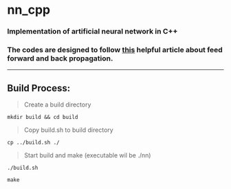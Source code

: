 # nn_cpp
### Implementation of artificial neural network in C++ 

### The codes are designed to follow [this](https://mattmazur.com/2015/03/17/a-step-by-step-backpropagation-example/) helpful article about feed forward and back propagation.


---

## Build Process: 

> Create a build directory

`mkdir build && cd build`

> Copy build.sh to build directory

`cp ../build.sh ./`

> Start build and make (executable wil be ./nn)

`./build.sh`

`make`


